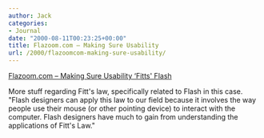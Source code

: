 ```yaml
---
author: Jack
categories:
- Journal
date: "2000-08-11T00:23:25+00:00"
title: Flazoom.com – Making Sure Usability
url: /2000/flazoomcom-making-sure-usability/
---
```


[Flazoom.com &#8211; Making Sure Usability &#8216;Fitts' Flash][1]

More stuff regarding Fitt's law, specifically related to Flash in this case. "Flash designers can apply this law to our field because it involves the way people use their mouse (or other pointing device) to interact with the computer. Flash designers have much to gain from understanding the applications of Fitt's Law."

 [1]: http://www.flazoom.com/news/fitts_07102000.shtml